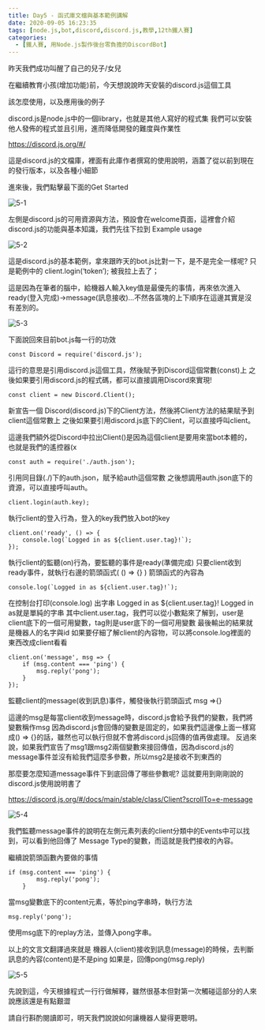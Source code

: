 ```yaml
---
title: Day5 - 函式庫文檔與基本範例講解
date: 2020-09-05 16:23:35
tags: [node.js,bot,discord,discord.js,教學,12th鐵人賽]
categories:
  - [鐵人賽, 用Node.js製作後台零負擔的DiscordBot]
---
```

昨天我們成功叫醒了自己的兒子/女兒

在繼續教育小孩(增加功能)前，今天想說說昨天安裝的discord.js這個工具

<!-- more -->

該怎麼使用，以及應用後的例子

discord.js是node.js中的一個library，也就是其他人寫好的程式集
我們可以安裝他人發佈的程式並且引用，進而降低開發的難度與作業性

https://discord.js.org/#/

這是discord.js的文檔庫，裡面有此庫作者撰寫的使用說明，涵蓋了從以前到現在的發行版本，以及各種小細節

進來後，我們點擊最下面的Get Started

![5-1](https://i.imgur.com/lzlZZCz.png)

左側是discord.js的可用資源與方法，預設會在welcome頁面，這裡會介紹discord.js的功能與基本知識，我們先往下拉到 Example usage

![5-2](https://i.imgur.com/yAsK0m7.png)

這是discord.js的基本範例，拿來跟昨天的bot.js比對一下，是不是完全一樣呢?
只是範例中的 client.login(‘token’); 被我拉上去了；

這是因為在筆者的腦中，給機器人輸入key值是最優先的事情，再來依次進入ready(登入完成)->message(訊息接收)…不然各區塊的上下順序在這邊其實是沒有差別的。

![5-3](https://i.imgur.com/JJAMzjd.png)

下面說回來目前bot.js每一行的功效
```
const Discord = require('discord.js');
```
這行的意思是引用discord.js這個工具，然後賦予到Discord這個常數(const)上
之後如果要引用discord.js的程式碼，都可以直接調用Discord來實現!
```
const client = new Discord.Client();
```
新宣告一個 Discord(discord.js)下的Client方法，然後將Client方法的結果賦予到client這個常數上
之後如果要引用discord.js底下的Client，可以直接呼叫client。

這邊我們額外從Discord中拉出Client()是因為這個client是要用來當bot本體的，也就是我們的遙控器(x
```
const auth = require('./auth.json');
```
引用同目錄(./)下的auth.json，賦予給auth這個常數
之後想調用auth.json底下的資源，可以直接呼叫auth。
```
client.login(auth.key);
```
執行client的登入行為，登入的key我們放入bot的key
```
client.on('ready', () => {
    console.log(`Logged in as ${client.user.tag}!`);
});
```
執行client的監聽(on)行為，要監聽的事件是ready(準備完成)
只要client收到ready事件，就執行右邊的箭頭函式( () => {} )
箭頭函式的內容為
```
console.log(`Logged in as ${client.user.tag}!`);
```
在控制台打印(console.log) 出字串 Logged in as ${client.user.tag}!
Logged in as就是單純的字串
其中client.user.tag，我們可以從小數點來了解到，user是client底下的一個可用變數，tag則是user底下的一個可用變數
最後輸出的結果就是機器人的名字與id
如果要仔細了解client的內容物，可以將console.log裡面的東西改成client看看
```
client.on('message', msg => {
    if (msg.content === 'ping') {
        msg.reply('pong');
    }
});
```
監聽client的message(收到訊息)事件，觸發後執行箭頭函式 msg =>{}

這邊的msg是每當client收到message時，discord.js會給予我們的變數，我們將變數稱作msg
因為discord.js會回傳的變數是固定的，如果我們這邊像上面一樣寫成() => {}的話，雖然也可以執行但就不會將discord.js回傳的值再做處理。
反過來說，如果我們宣告了msg1跟msg2兩個變數來接回傳值，因為discord.js的message事件並沒有給我們這麼多參數，所以msg2是接收不到東西的

那麼要怎麼知道message事件下到底回傳了哪些參數呢?
這就要用到剛剛說的discord.js使用說明書了

https://discord.js.org/#/docs/main/stable/class/Client?scrollTo=e-message

![5-4](https://i.imgur.com/mtq2Iqi.png)

我們監聽message事件的說明在左側元素列表的client分類中的Events中可以找到，可以看到他回傳了 Message Type的變數，而這就是我們接收的內容。

繼續說箭頭函數內要做的事情
```
if (msg.content === 'ping') {
        msg.reply('pong');
    }
```
當msg變數底下的content元素，等於ping字串時，執行方法
```
msg.reply('pong');
```
使用msg底下的replay方法，並傳入pong字串。

以上的文言文翻譯過來就是
機器人(client)接收到訊息(message)的時候，去判斷訊息的內容(content)是不是ping
如果是，回傳pong(msg.reply)

![5-5](https://i.imgur.com/ZZr9Cqx.png)

先說到這，今天根據程式一行行做解釋，雖然很基本但對第一次觸碰這部分的人來說應該還是有點艱澀

請自行斟酌閱讀即可，明天我們說說如何讓機器人變得更聰明。
